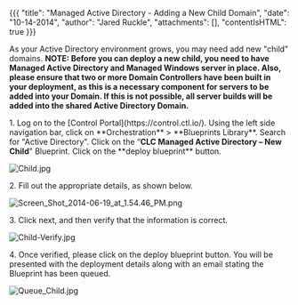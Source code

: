 {{{
  "title": "Managed Active Directory - Adding a New Child Domain",
  "date": "10-14-2014",
  "author": "Jared Ruckle",
  "attachments": [],
  "contentIsHTML": true
}}}

<p>As your Active Directory environment grows, you may need add new "child" domains. <strong>NOTE: Before you can deploy a new child, you need to have Managed Active Directory and Managed Windows server in place. <strong>Also, please ensure that two or more Domain Controllers have been built in your deployment, as this is a necessary component for servers to be added into your Domain. If this is not possible, all server builds will be added into the shared Active Directory Domain.</strong></strong>
</p>
<p>1. Log on to the [Control Portal](https://control.ctl.io/). Using the left side navigation bar, click on **Orchestration** > **Blueprints Library**. Search for "Active Directory". Click on the “<strong>CLC Managed Active Directory – New Child</strong>" Blueprint. Click on the **deploy blueprint** button.</p>
<p><img src="https://t3n.zendesk.com/attachments/token/XOGsQO84SHAiWnaZq7DAgga5Z/?name=Child.jpg" alt="Child.jpg" />
</p>
<p>2.&nbsp;Fill out the appropriate details, as shown below.</p>
<p><img src="https://t3n.zendesk.com/attachments/token/uTdbFfjWX4bZnF2IeG0xVGqFT/?name=Screen+Shot+2014-06-19+at+1.54.46+PM.png" alt="Screen_Shot_2014-06-19_at_1.54.46_PM.png" />
</p>

<p>3. Click next, and then verify that the information is correct.</p>
<p><img src="https://t3n.zendesk.com/attachments/token/FTwAOi5yuja5DsEP8Scb3xyS9/?name=Child-Verify.jpg" alt="Child-Verify.jpg" />
</p>

<p>4.&nbsp;Once verified, please click on the deploy blueprint button. You will be presented with the deployment details along with an email stating the Blueprint has been queued.</p>
<p><img src="https://t3n.zendesk.com/attachments/token/c5pOtXGVNHprMzE2GGrSbbuPw/?name=Queue_Child.jpg" alt="Queue_Child.jpg" />
</p>
